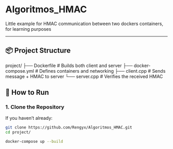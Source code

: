 # Algoritmos_HMAC
Little example for HMAC communication between two dockers containers, for learning purposes

---
## 📦 Project Structure
project/
├── Dockerfile # Builds both client and server
├── docker-compose.yml # Defines containers and networking
├── client.cpp # Sends message + HMAC to server
└── server.cpp # Verifies the received HMAC


## 🚀 How to Run

### 1. Clone the Repository

If you haven’t already:

```bash
git clone https://github.com/Rengyx/Algoritmos_HMAC.git
cd project/
```
```bash
docker-compose up --build
```
